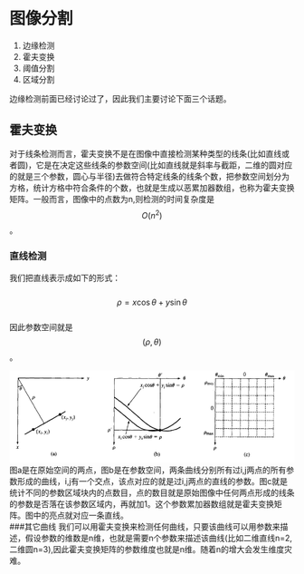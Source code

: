 # 图像分割

1. 边缘检测
2. 霍夫变换
3. 阈值分割
4. 区域分割

边缘检测前面已经讨论过了，因此我们主要讨论下面三个话题。

## 霍夫变换

对于线条检测而言，霍夫变换不是在图像中直接检测某种类型的线条\(比如直线或者圆\)，它是在决定这些线条的参数空间\(比如直线就是斜率与截距，二维的圆对应的就是三个参数，圆心与半径\)去做符合特定线条的线条个数，把参数空间划分为方格，统计方格中符合条件的个数，也就是生成以恶累加器数组，也称为霍夫变换矩阵。一般而言，图像中的点数为n,则检测的时间复杂度是$$O(n^2)$$。

### 直线检测

我们把直线表示成如下的形式：  
  $$\rho = x\cos\theta + y\sin \theta$$  
因此参数空间就是$$(\rho, \theta)$$。

![](/assets/Hough_trans.png)
图a是在原始空间的两点，图b是在参数空间，两条曲线分别所有过i,j两点的所有参数形成的曲线，i,j有一个交点，该点对应的就是过i,j两点的直线的参数。图c就是统计不同的参数区域块内的点数目，点的数目就是原始图像中任何两点形成的线条的参数是否落在该参数区域内，再就加1。这个参数累加器数组就是霍夫变换矩阵。图中的亮点就对应一条直线。  
###其它曲线
我们可以用霍夫变换来检测任何曲线，只要该曲线可以用参数来描述，假设参数的维数是n维，也就是需要n个参数来描述该曲线(比如二维直线n=2,二维圆n=3),因此霍夫变换矩阵的参数维度也就是n维。随着n的增大会发生维度灾难。  
